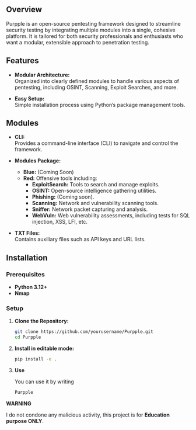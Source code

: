
## Overview

Purpple is an open-source pentesting framework designed to streamline security testing by integrating multiple modules into a single, cohesive platform. It is tailored for both security professionals and enthusiasts who want a modular, extensible approach to penetration testing.

## Features

- **Modular Architecture:**  
  Organized into clearly defined modules to handle various aspects of pentesting, including OSINT, Scanning, Exploit Searches, and more.

- **Easy Setup:**  
  Simple installation process using Python’s package management tools.

## Modules

- **CLI:**  
  Provides a command-line interface (CLI) to navigate and control the framework.

- **Modules Package:**  
  - **Blue:** (Coming Soon)
  - **Red:** Offensive tools including:
    - **ExploitSearch:** Tools to search and manage exploits.
    - **OSINT:** Open-source intelligence gathering utilities.
    - **Phishing:** (Coming soon).
    - **Scanning:** Network and vulnerability scanning tools.
    - **Sniffer:** Network packet capturing and analysis.
    - **WebVuln:** Web vulnerability assessments, including tests for SQL injection, XSS, LFI, etc.

- **TXT Files:**  
  Contains auxiliary files such as API keys and URL lists.

## Installation

### Prerequisites

- **Python 3.12+**
- **Nmap**
  
### Setup

1. **Clone the Repository:**

   ```bash
   git clone https://github.com/yourusername/Purpple.git
   cd Purpple
   
2. **Install in editable mode:**

   ```bash
   pip install -e .
   
3. **Use**

   You can use it by writing
   ```bash
   Purpple
   
**WARNING**

I do not condone any malicious activity, this project is for **Education purpose ONLY**.


